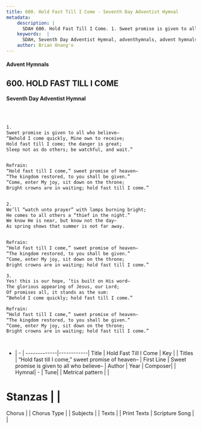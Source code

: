 ```yaml
---
title: 600. Hold Fast Till I Come - Seventh Day Adventist Hymnal
metadata:
    description: |
      SDAH 600. Hold Fast Till I Come. 1. Sweet promise is given to all who believe– “Behold I come quickly, Mine own to receive; Hold fast till I come; the danger is great; Sleep not as do others; be watchful, and wait.” 
    keywords:  |
      SDAH, Seventh Day Adventist Hymnal, adventhymnals, advent hymnals, Hold Fast Till I Come, Sweet promise is given to all who believe– ,“Hold fast till I come,” sweet promise of heaven–
    author: Brian Onang'o
---
```


#### Advent Hymnals
## 600. HOLD FAST TILL I COME
#### Seventh Day Adventist Hymnal

```txt



1.
Sweet promise is given to all who believe–
“Behold I come quickly, Mine own to receive;
Hold fast till I come; the danger is great;
Sleep not as do others; be watchful, and wait.”


Refrain:
“Hold fast till I come,” sweet promise of heaven–
“The kingdom restored, to you shall be given.”
“Come, enter My joy, sit down on the throne;
Bright crowns are in waiting; hold fast till I come.”


2.
We’ll “watch unto prayer” with lamps burning bright;
He comes to all others a “thief in the night.”
We know He is near, but know not the day–
As spring shows that summer is not far away.


Refrain:
“Hold fast till I come,” sweet promise of heaven–
“The kingdom restored, to you shall be given.”
“Come, enter My joy, sit down on the throne;
Bright crowns are in waiting; hold fast till I come.”

3.
Yes! this is our hope, ’tis built on His word–
The glorious appearing of Jesus, our Lord;
Of promises all, it stands as the sum:
“Behold I come quickly; hold fast till I come.”

Refrain:
“Hold fast till I come,” sweet promise of heaven–
“The kingdom restored, to you shall be given.”
“Come, enter My joy, sit down on the throne;
Bright crowns are in waiting; hold fast till I come.”




```

- |   -  |
-------------|------------|
Title | Hold Fast Till I Come |
Key |  |
Titles | “Hold fast till I come,” sweet promise of heaven– |
First Line | Sweet promise is given to all who believe– |
Author | 
Year | 
Composer|  |
Hymnal|  - |
Tune|  |
Metrical pattern | |
# Stanzas |  |
Chorus |  |
Chorus Type |  |
Subjects |  |
Texts |  |
Print Texts | 
Scripture Song |  |
  
